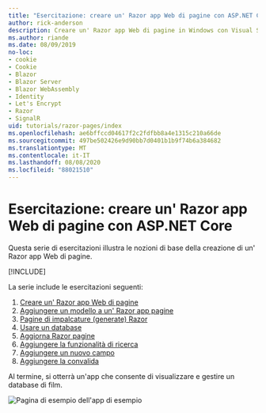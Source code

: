 ```yaml
---
title: "Esercitazione: creare un' Razor app Web di pagine con ASP.NET Core"
author: rick-anderson
description: Creare un' Razor app Web di pagine in Windows con Visual Studio, ASP.NET Core e EF core.
ms.author: riande
ms.date: 08/09/2019
no-loc:
- cookie
- Cookie
- Blazor
- Blazor Server
- Blazor WebAssembly
- Identity
- Let's Encrypt
- Razor
- SignalR
uid: tutorials/razor-pages/index
ms.openlocfilehash: ae6bffccd04617f2c2fdfbb8a4e1315c210a66de
ms.sourcegitcommit: 497be502426e9d90bb7d0401b1b9f74b6a384682
ms.translationtype: MT
ms.contentlocale: it-IT
ms.lasthandoff: 08/08/2020
ms.locfileid: "88021510"
---
```

# <a name="tutorial-create-a-no-locrazor-pages-web-app-with-aspnet-core"></a>Esercitazione: creare un' Razor app Web di pagine con ASP.NET Core

Questa serie di esercitazioni illustra le nozioni di base della creazione di un' Razor app Web di pagine. 

[!INCLUDE[](~/includes/advancedRP.md)]

La serie include le esercitazioni seguenti:

1. [Creare un' Razor app Web di pagine](xref:tutorials/razor-pages/razor-pages-start)
1. [Aggiungere un modello a un' Razor app pagine](xref:tutorials/razor-pages/model)
1. [Pagine di impalcature (generate) Razor](xref:tutorials/razor-pages/page)
1. [Usare un database](xref:tutorials/razor-pages/sql)
1. [Aggiorna Razor pagine](xref:tutorials/razor-pages/da1)
1. [Aggiungere la funzionalità di ricerca](xref:tutorials/razor-pages/search)
1. [Aggiungere un nuovo campo](xref:tutorials/razor-pages/new-field)
1. [Aggiungere la convalida](xref:tutorials/razor-pages/validation)

Al termine, si otterrà un'app che consente di visualizzare e gestire un database di film.

![Pagina di esempio dell'app di esempio](index/_static/sample-page.png)
